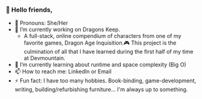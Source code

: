 ### 👋 Hello friends,

- 🍄 Pronouns: She/Her
- 🐉 I’m currently working on Dragons Keep.  
  - A full-stack, online compendium of characters from one of my favorite games, Dragon Age Inquisition.🎮 This project is the culmination of all that I have learned during the first half of my time at Devmountain.
- 🌱 I’m currently learning about runtime and space complexity (Big O)
- 📫 How to reach me: LinkedIn or Email
- ⚡ Fun fact: I have too many hobbies. Book-binding, game-development, writing, building/refurbishing furniture... I'm always up to something.
